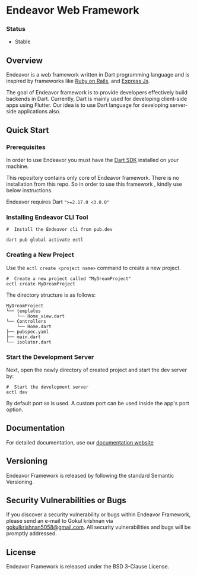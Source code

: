 # Endeavor Web Framework
### Status 

* Stable

## Overview 

Endeavor is a web framework written in Dart programming language and is inspired by frameworks like [Ruby on Rails](https://rubyonrails.org), and [Express Js](https://expressjs.com).

The goal of Endeavor framework is to provide developers effectively build backends in Dart. Currently, Dart is mainly used for developing client-side apps using Flutter. Our idea is to use Dart language for developing server-side applications also.  

## Quick Start 

### Prerequisites 

In order to use Endeavor you must have the [Dart SDK][dart_installation_link] installed on your machine.

This repository contains only core of Endeavor framework. There is no installation from this repo. So in order to use this framework , kindly use below instructions.

Endeavor requires Dart `">=2.17.0 <3.0.0"`


### Installing Endeavor CLI Tool 

```shell
#  Install the Endeavor cli from pub.dev

dart pub global activate ectl

```

### Creating a New Project 

Use the `ectl create <project name>` command to create a new project.

```shell
#  Create a new project called "MyDreamProject"
ectl create MyDreamProject
```

The directory structure is as follows:

```text
MyDreamProject
└── templates
    └── Home_view.dart
└── Controllers
    └── Home.dart
├── pubspec.yaml
├── main.dart
└── isolator.dart
```

### Start the Development Server

Next, open the newly directory of created project and start the dev server by:

```shell
#  Start the development server
ectl dev
```


By default port `80` is used. A custom port can be used inside the app's port option.

## Documentation

For detailed documentation, use our [documentation website](https://x-i-f-r-a.github.io/Endeavor-docs/)


## Versioning

Endeavor Framework is released by following the standard Semantic Versioning.


## Security Vulnerabilities or Bugs

If you discover a security vulnerability or bugs within Endeavor Framework, please send an e-mail to Gokul krishnan via gokulkrishnan5058@gmail.com. All security vulnerabilities and bugs will be promptly addressed.

## License

Endeavor Framework  is released under the BSD 3-Clause License.

[dart_installation_link]: https://dart.dev/get-dart
